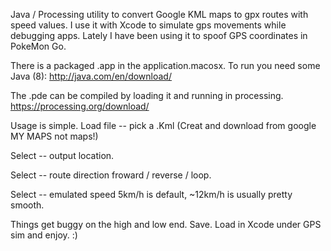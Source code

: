 


Java / Processing utility to convert Google KML maps to gpx routes with speed values. I use it with Xcode to simulate gps movements while debugging apps. Lately I have been using it to spoof GPS coordinates in PokeMon Go.

There is a packaged .app in the application.macosx. To run you need some Java (8): http://java.com/en/download/

The .pde can be compiled by loading it and running in processing. https://processing.org/download/

Usage is simple.
Load file -- pick a .Kml (Creat and download from google MY MAPS not maps!)

Select -- output location.

Select -- route direction froward / reverse / loop.

Select -- emulated speed 5km/h is default, ~12km/h is usually pretty smooth. 

Things get buggy on the high and low end. Save. Load in Xcode under GPS sim and enjoy. :)





